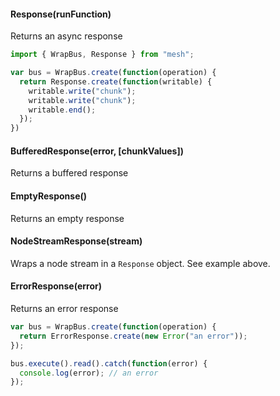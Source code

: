 
#### Response(runFunction)

Returns an async response

```javascript
import { WrapBus, Response } from "mesh";

var bus = WrapBus.create(function(operation) {
  return Response.create(function(writable) {
    writable.write("chunk");
    writable.write("chunk");
    writable.end();
  });
})
```

#### BufferedResponse(error, [chunkValues])

Returns a buffered response

#### EmptyResponse()

Returns an empty response

#### NodeStreamResponse(stream)

Wraps a node stream in a `Response` object. See example above.

#### ErrorResponse(error)

Returns an error response

```javascript
var bus = WrapBus.create(function(operation) {
  return ErrorResponse.create(new Error("an error"));
});

bus.execute().read().catch(function(error) {
  console.log(error); // an error
});
```
